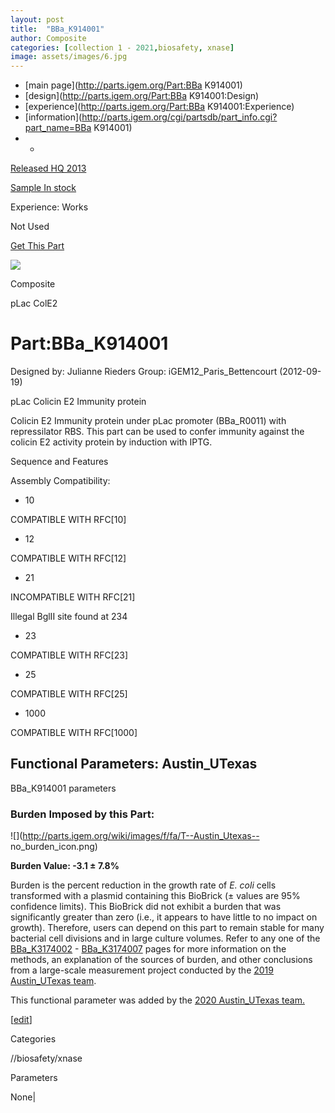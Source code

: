```yaml
---
layout: post
title:  "BBa_K914001"
author: Composite
categories: [collection 1 - 2021,biosafety, xnase] 
image: assets/images/6.jpg
---
```



  * [main page](http://parts.igem.org/Part:BBa K914001)
  * [design](http://parts.igem.org/Part:BBa K914001:Design)
  * [experience](http://parts.igem.org/Part:BBa K914001:Experience)
  * [information](http://parts.igem.org/cgi/partsdb/part_info.cgi?part_name=BBa K914001)
  *   * 

[Released HQ 2013](http://parts.igem.org/Help:Part_Status_Box)

[Sample In stock](http://parts.igem.org/Help:Part_Status_Box)

Experience: Works

Not Used

[ Get This Part](http://parts.igem.org/partsdb/get_part.cgi?part=BBa_K914001)

![](http://parts.igem.org/images/partbypart/icon_composite.png)

Composite

pLac ColE2

# Part:BBa_K914001

Designed by: Julianne Rieders   Group: iGEM12_Paris_Bettencourt   (2012-09-19)

  
pLac Colicin E2 Immunity protein

Colicin E2 Immunity protein under pLac promoter (BBa_R0011) with repressilator
RBS. This part can be used to confer immunity against the colicin E2 activity
protein by induction with IPTG.

Sequence and Features

  

Assembly Compatibility:

  * 10

COMPATIBLE WITH RFC[10]

  * 12

COMPATIBLE WITH RFC[12]

  * 21

INCOMPATIBLE WITH RFC[21]

Illegal BglII site found at 234  

  * 23

COMPATIBLE WITH RFC[23]

  * 25

COMPATIBLE WITH RFC[25]

  * 1000

COMPATIBLE WITH RFC[1000]

  

  

## Functional Parameters: Austin_UTexas

BBa_K914001 parameters

### Burden Imposed by this Part:

![](http://parts.igem.org/wiki/images/f/fa/T--Austin_Utexas--
no_burden_icon.png)

**Burden Value: -3.1 ± 7.8%**

Burden is the percent reduction in the growth rate of _E. coli_ cells
transformed with a plasmid containing this BioBrick (± values are 95%
confidence limits). This BioBrick did not exhibit a burden that was
significantly greater than zero (i.e., it appears to have little to no impact
on growth). Therefore, users can depend on this part to remain stable for many
bacterial cell divisions and in large culture volumes. Refer to any one of the
[BBa_K3174002](http://parts.igem.org/Part:BBa_K3174002) \-
[BBa_K3174007](http://parts.igem.org/Part:BBa_K3174007) pages for more
information on the methods, an explanation of the sources of burden, and other
conclusions from a large-scale measurement project conducted by the [2019
Austin_UTexas team](http://2019.igem.org/Team:Austin_UTexas).

This functional parameter was added by the [2020 Austin_UTexas
team.](http://2020.igem.org/Team:Austin_UTexas/Contribution)

[[edit](http://parts.igem.org/partsdb/part_info.cgi?part_name=BBa_K914001)]

Categories

//biosafety/xnase

Parameters

None|

